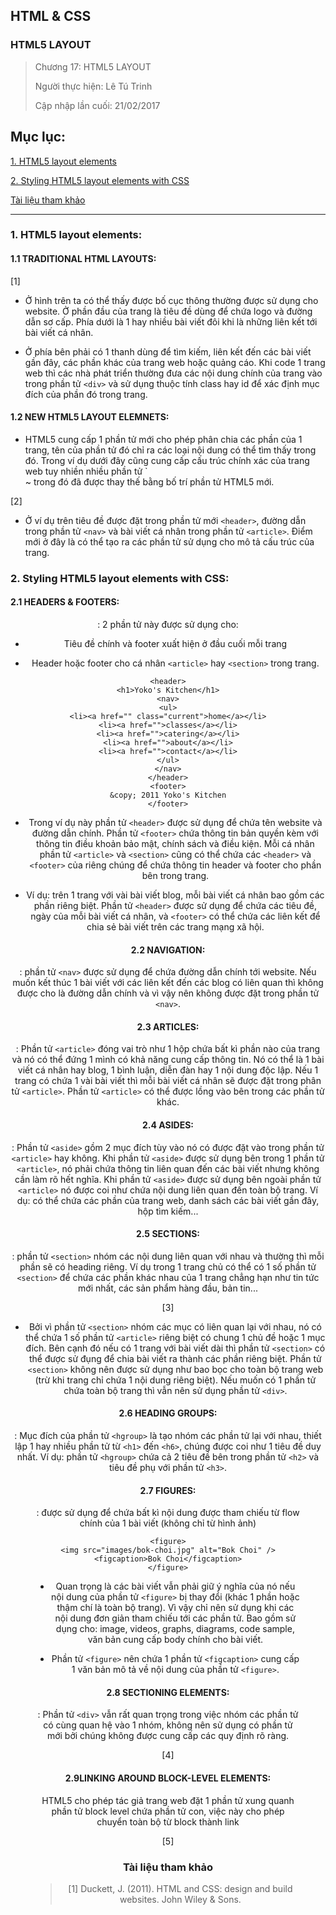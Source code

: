 ## HTML & CSS

### HTML5 LAYOUT

> Chương 17: HTML5 LAYOUT
>
> Người thực hiện: Lê Tú Trinh
>
> Cập nhập lần cuối: 21/02/2017

## Mục lục:

[1. HTML5 layout elements](#1)

[2. Styling HTML5 layout elements with CSS](#2)

[Tài liệu tham khảo](#3)

***
<a name="1"></a>
### 1. HTML5 layout elements:

#### 1.1 TRADITIONAL HTML LAYOUTS:

[1]

- Ở hình trên ta có thể thấy được bố cục thông thường được sử dụng cho website. Ở phần đầu của trang là tiêu đề dùng để chứa logo và đường dẫn sơ cấp. Phía dưới là 1 hay nhiều bài viết đôi khi là những liên kết tới bài viết cá nhân.

- Ở phía bên phải có 1 thanh dùng để tìm kiếm, liên kết đến các bài viết gần đây, các phần khác của trang web hoặc quảng cáo. Khi code 1 trang web thì các nhà phát triển thường đưa các nội dung chính của trang vào trong phần tử `<div>` và sử dụng thuộc tính class hay id để xác định mục đích của phần đó trong trang.

#### 1.2 NEW HTML5 LAYOUT ELEMNETS:

- HTML5 cung cấp 1 phần tử mới cho phép phân chia các phần của 1 trang, tên của phần tử đó chỉ ra các loại nội dung có thể tìm thấy trong đó. Trong ví dụ dưới đây cũng cung cấp cấu trúc chính xác của trang web tuy nhiền nhiều phần tử `<div>~ trong đó đã được thay thế bằng bố trí phần tử HTML5 mới.

[2]

- Ở ví dụ trên tiêu đề được đặt trong phần tử mới `<header>`, đường dẫn trong phần tử `<nav>` và bài viết cá nhân trong phần tử `<article>`. Điểm mới ở đây là có thể tạo ra các phần tử sử dụng cho mô tả cấu trúc của trang.

<a name="2"></a>
### 2. Styling HTML5 layout elements with CSS:

#### 2.1 HEADERS & FOOTERS:

**<header> <footer>**: 2 phần tử này được sử dụng cho:

- Tiêu đề chính và footer xuất hiện ở đầu cuối mỗi trang

- Header hoặc footer cho cá nhân `<article>` hay `<section>` trong trang.

```
<header>
<h1>Yoko's Kitchen</h1>
<nav>
<ul>
<li><a href="" class="current">home</a></li>
<li><a href="">classes</a></li>
<li><a href="">catering</a></li>
<li><a href="">about</a></li>
<li><a href="">contact</a></li>
</ul>
</nav>
</header>
<footer>
&copy; 2011 Yoko's Kitchen
</footer>
```

- Trong ví dụ này phần tử `<header>` được sử dụng để chứa tên website và đường dẫn chính. Phần tử `<footer>` chứa thông tin bản quyền kèm với thông tin điều khoản bảo mật, chính sách và điều kiện. Mỗi cá nhân phần tử `<article>` và `<section>` cũng có thể chứa các `<header>` và `<footer>` của riêng chúng để chứa thông tin header và footer cho phần bên trong trang.

- Ví dụ: trên 1 trang với vài bài viết blog, mỗi bài viết cá nhân bao gồm các phần riêng biệt. Phần tử `<header>` được sử dụng để chứa các tiêu đề, ngày của mỗi bài viết cá nhân, và `<footer>` có thể chứa các liên kết để chia sẻ bài viết trên các trang mạng xã hội.

#### 2.2 NAVIGATION:

**<nav>**: phần tử `<nav>` được sử dụng để chứa đường dẫn chính tới website. Nếu muốn kết thúc 1 bài viết với các liên kết đến các blog có liên quan thì không được cho là đường dẫn chính và vì vậy nên không được đặt trong phần tử `<nav>`.

#### 2.3 ARTICLES:

**<article>**: Phần tử `<article>` đóng vai trò như 1 hộp chứa bất kì phần nào của trang và nó có thể đứng 1 mình có khả năng cung cấp thông tin. Nó có thể là 1 bài viết cá nhân hay blog, 1 bình luận, diễn đàn hay 1 nội dung độc lập. Nếu 1 trang có chứa 1 vài bài viết thì mỗi bài viết cá nhân sẽ được đặt trong phân tử `<article>`. Phần tử `<article>` có thể được lồng vào bên trong các phần tử khác.

#### 2.4 ASIDES:

**<aside>**: Phần tử `<aside>` gồm 2 mục đích tùy vào nó có được đặt vào trong phần tử `<article>` hay không. Khi phần tử `<aside>` được sử dụng bên trong 1 phần tử `<article>`, nó phải chứa thông tin liên quan đến các bài viết nhưng không cần làm rõ hết nghĩa. Khi phần tử `<aside>` được sử dụng bên ngoài phần tử `<article>` nó được coi như chứa nội dung liên quan đến toàn bộ trang. Ví dụ: có thể chứa các phần của trang web, danh sách các bài viết gần đây, hộp tìm kiếm... 

#### 2.5 SECTIONS:

**<section>**: phần tử `<section>` nhóm các nội dung liên quan với nhau và thường thì mỗi phần sẽ có heading riêng. Ví dụ trong 1 trang chủ có thể có 1 số phần tử `<section>` để chứa các phần khác nhau của 1 trang chẳng hạn như tin tức mới nhất, các sản phẩm hàng đầu, bản tin...

[3]

- Bởi vì phần tử `<section>` nhóm các mục có liên quan lại với nhau, nó có thể chứa 1 số phần tử `<article>` riêng biệt có chung 1 chủ đề hoặc 1 mục đích. Bên cạnh đó nếu có 1 trang với bài viết dài thì phần tử `<section>` có thể được sử đụng để chia bài viết ra thành các phần riêng biệt. Phần tử `<section>` không nên được sử dụng như bao bọc cho toàn bộ trang web (trừ khi trang chỉ chứa 1 nội dung riêng biệt). Nếu muốn có 1 phần tử chứa toàn bộ trang thì vẫn nên sử dụng phần tử `<div>`.

#### 2.6 HEADING GROUPS:

**<hgroup>**: Mục đích của phần tử `<hgroup>` là tạo nhóm các phần tử lại với nhau, thiết lập 1 hay nhiều phần tử từ `<h1>` đến `<h6>`, chúng được coi như 1 tiêu đề duy nhất. Ví dụ: phần tử `<hgroup>` chứa cả 2 tiêu đề bên trong phần tử `<h2>` và tiêu đề phụ với phần tử `<h3>`. 

#### 2.7 FIGURES:

**<figure> <figcaption>**: được sử dụng để chứa bất kì nội dung được tham chiếu từ flow chính của 1 bài viết (không chỉ từ hình ảnh)

```
<figure>
<img src="images/bok-choi.jpg" alt="Bok Choi" />
<figcaption>Bok Choi</figcaption>
</figure>
```

- Quan trọng là các bài viết vẫn phải giữ ý nghĩa của nó nếu nội dung của phần tử `<figure>` bị thay đổi (khác 1 phần hoặc thậm chí là toàn bộ trang). Vì vậy chỉ nên sử dụng khi các nội dung đơn giản tham chiếu tới các phần tử. Bao gồm sử dụng cho: image, videos, graphs, diagrams, code sample, văn bản cung cấp body chính cho bài viết.

- Phần tử `<figure>` nên chứa 1 phần tử `<figcaption>` cung cấp 1 văn bản mô tả về nội dung của phần tử `<figure>`. 

#### 2.8 SECTIONING ELEMENTS:

**<div>**: Phần tử `<div>` vẫn rất quan trọng trong việc nhóm các phần tử có cùng quan hệ vào 1 nhóm, không nên sử dụng có phần tử mới bởi chúng không được cung cấp các quy định rõ ràng.

[4]

#### 2.9LINKING AROUND BLOCK-LEVEL ELEMENTS:

HTML5 cho phép tác giả trang web đặt 1 phần tử xung quanh phần tử block level chứa phần tử con, việc này cho phép chuyển toàn bộ từ block thành link

[5]

<a name="3"></a>
### Tài liệu tham khảo

> [1] Duckett, J. (2011). HTML and CSS: design and build websites. John Wiley & Sons. 

